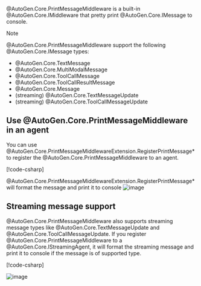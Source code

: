 @AutoGen.Core.PrintMessageMiddleware is a built-in @AutoGen.Core.IMiddleware that pretty print @AutoGen.Core.IMessage to console.

> [!NOTE]
> @AutoGen.Core.PrintMessageMiddleware support the following @AutoGen.Core.IMessage types:
> - @AutoGen.Core.TextMessage
> - @AutoGen.Core.MultiModalMessage
> - @AutoGen.Core.ToolCallMessage
> - @AutoGen.Core.ToolCallResultMessage
> - @AutoGen.Core.Message
> - (streaming) @AutoGen.Core.TextMessageUpdate
> - (streaming) @AutoGen.Core.ToolCallMessageUpdate

## Use @AutoGen.Core.PrintMessageMiddleware in an agent
You can use @AutoGen.Core.PrintMessageMiddlewareExtension.RegisterPrintMessage* to register the @AutoGen.Core.PrintMessageMiddleware to an agent.

[!code-csharp[](../../samples/AgentChat/Autogen.Basic.Sample/CodeSnippet/PrintMessageMiddlewareCodeSnippet.cs?name=PrintMessageMiddleware)]

@AutoGen.Core.PrintMessageMiddlewareExtension.RegisterPrintMessage* will format the message and print it to console
![image](../images/articles/PrintMessageMiddleware/printMessage.png)

## Streaming message support

@AutoGen.Core.PrintMessageMiddleware also supports streaming message types like @AutoGen.Core.TextMessageUpdate and @AutoGen.Core.ToolCallMessageUpdate. If you register @AutoGen.Core.PrintMessageMiddleware to a @AutoGen.Core.IStreamingAgent, it will format the streaming message and print it to console if the message is of supported type.

[!code-csharp[](../../samples/AgentChat/Autogen.Basic.Sample/CodeSnippet/PrintMessageMiddlewareCodeSnippet.cs?name=print_message_streaming)]

![image](../images/articles/PrintMessageMiddleware/streamingoutput.gif)
